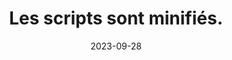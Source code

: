---
N: '223'
Rubrique: Serveur et performances
title: Les scripts sont minifiés. 
detail: Les scripts du livre sont minifiés. 
abstract: 
categories: ["Performances"]
agrege: O4223-E068
opquast: '4 223'
indiceebook: '68'
description: "Règle n° 068"
weight:  068
actif: '1'
layout: rules
date: 2023-09-28
tags: ["Écoconception", ""]
objectif: ["", ""]
Meo: [""]
Controle: ""
Source: ["Opquast"]
Referential: [""]
Steps: ["", ""]
---